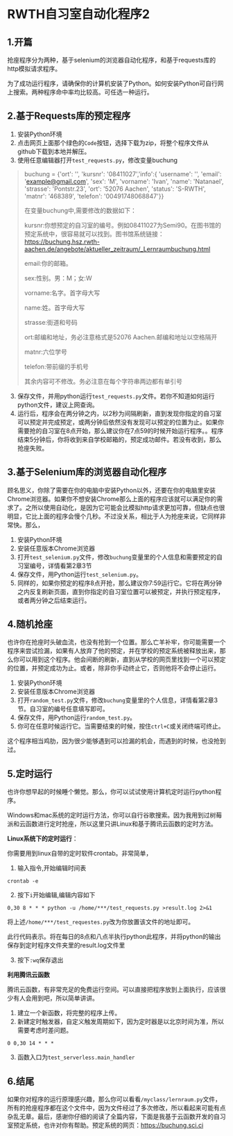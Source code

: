 # RWTH自习室自动化程序2

## 1.开篇

抢座程序分为两种，基于selenium的浏览器自动化程序，和基于requests库的http模拟请求程序。

为了成功运行程序，请确保你的计算机安装了Python。如何安装Python可自行网上搜索。两种程序命中率均比较高。可任选一种运行。

## 2.基于Requests库的预定程序

1. 安装Python环境
2. 点击网页上面那个绿色的`Code`按钮，选择下载为zip，将整个程序文件从github下载到本地并解压。
3. 使用任意编辑器打开`test_requests.py`，修改变量buchung

> buchung = {'ort': '', 'kursnr': '08411027','info':{ 'username': '', 'email': 'example@gmail.com', 'sex': 'M', 'vorname': 'Ivan', 'name': 'Natanael', 'strasse': 'Pontstr.23', 'ort': '52076 Aachen', 'status': 'S-RWTH', 'matnr': '468389', 'telefon': '00491748068847'}}
>
> 在变量buchung中,需要修改的数据如下：
>
> kursnr:你想预定的自习室的编号。例如08411027为Semi90。在图书馆的预定系统中，很容易就可以找到。图书馆系统链接：https://buchung.hsz.rwth-aachen.de/angebote/aktueller_zeitraum/_Lernraumbuchung.html
>
> email:你的邮箱。
>
> sex:性别。男：M；女:W
>
> vorname:名字。首字母大写
>
> name:姓。首字母大写
>
> strasse:街道和号码
>
> ort:邮编和地址，务必注意格式是52076 Aachen.邮编和地址以空格隔开
>
> matnr:六位学号
>
> telefon:带前缀的手机号
>
> 其余内容可不修改。务必注意在每个字符串两边都有单引号

3. 保存文件，并用python运行`test_requests.py`文件。若你不知道如何运行python文件，建议上网查询。
4. 运行后，程序会在两分钟之内，以2秒为间隔刷新，直到发现你指定的自习室可以预定并完成预定，或两分钟后依然没有发现可以预定的位置为止。如果你需要抢的自习室在8点开始，那么建议你在7点59的时候开始运行程序。。程序结束5分钟后，你将收到来自学校邮箱的，预定成功邮件。若没有收到，那么抢座失败。

## 3.基于Selenium库的浏览器自动化程序

顾名思义，你除了需要在你的电脑中安装Python以外，还要在你的电脑里安装Chrome浏览器。如果你不想安装Chrome那么上面的程序应该就可以满足你的需求了。之所以使用自动化，是因为它可能会比模拟http请求更加可靠，但缺点也很明显，它比上面的程序会慢个几秒。不过没关系，相比于人为抢座来说，它同样非常快。那么，

1. 安装Python环境
2. 安装任意版本Chrome浏览器
3. 打开`test_selenium.py`文件，修改`buchung`变量里的个人信息和需要预定的自习室编号，详情看第2章3节
4. 保存文件，用Python运行`test_selenium.py`。
5. 同样的，如果你预定的程序8点开抢，那么建议你7:59运行它。它将在两分钟之内反复刷新页面，直到你指定的自习室位置可以被预定，并执行预定程序，或者两分钟之后结束运行。

## 4.随机抢座

也许你在抢座时头破血流，也没有抢到一个位置。那么亡羊补牢，你可能需要一个程序来尝试捡漏，如果有人放弃了他的预定，并在学校的预定系统被释放出来，那么你可以用到这个程序。他会间断的刷新，直到从学校的网页里找到一个可以预定的位置，并预定成功为止。或者，除非你手动终止它，否则他将不会停止运行。

1. 安装Python环境
2. 安装任意版本Chrome浏览器
3. 打开`random_test.py`文件，修改`buchung`变量里的个人信息，详情看第2章3节。自习室的编号任意填写即可。
4. 保存文件，用Python运行`random_test.py`。
5. 你可在任意时候运行它。当需要结束的时候，按住`ctrl+C`或关闭终端可终止。

这个程序相当鸡肋，因为很少能够遇到可以捡漏的机会，而遇到的时候，也没抢到过。

## 5.定时运行

也许你想早起的时候睡个懒觉。那么，你可以试试使用计算机定时运行python程序。

Windows和mac系统的定时运行方法，你可以自行谷歌搜索。因为我用到过树莓派和云函数进行定时抢座，所以这里只讲Linux和基于腾讯云函数的定时方法。

**Linux系统下的定时运行**：

你需要用到linux自带的定时软件crontab。非常简单，

1. 输入指令,开始编辑时间表

```shell
crontab -e
```

2. 按下`i`开始编辑,编辑内容如下

```shell
0,30 8 * * * python -u /home/***/test_requests.py >result.log 2>&1
```

将上述`/home/***/test_requestes.py`改为你放置该文件的地址即可。

此行代码表示。将在每日的8点和八点半执行python此程序，并将python的输出保存到定时程序文件夹里的result.log文件里

3. 按下`:wq`保存退出

**利用腾讯云函数**

腾讯云函数，有非常充足的免费运行空间。可以直接把程序放到上面执行，应该很少有人会用到吧，所以简单讲讲。

1. 建立一个新函数，将完整的程序上传。
2. 新建定时触发器，自定义触发周期如下，因为定时器是以北京时间为准，所以需要考虑时差问题。

```shell
0 0,30 14 * * *
```

3. 函数入口为`test_serverless.main_handler`

## 6.结尾

如果你对程序的运行原理感兴趣，那么你可以看看`/myclass/lernraum.py`文件，所有的抢座程序都在这个文件中，因为文件经过了多次修改，所以看起来可能有点杂乱无章。最后，感谢你仔细的阅读了全篇内容，下面是我基于云函数开发的自习室预定系统，也许对你有帮助。预定系统的网页：https://buchung.sci.ci